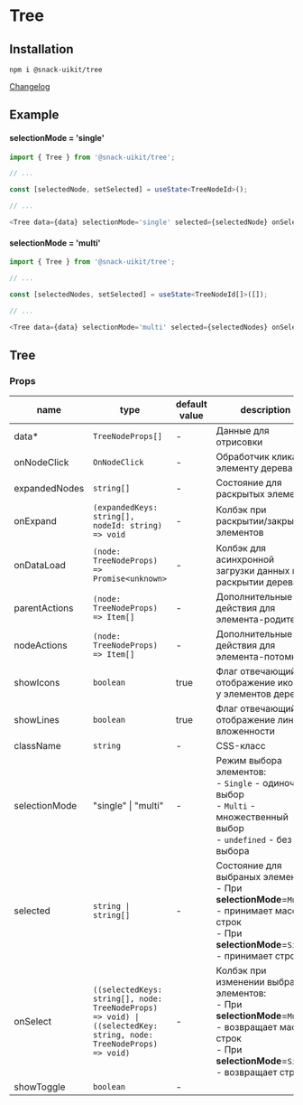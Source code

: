 # Tree

## Installation
`npm i @snack-uikit/tree`

[Changelog](./CHANGELOG.md)

## Example

#### selectionMode = 'single'

```typescript jsx
import { Tree } from '@snack-uikit/tree';

// ...

const [selectedNode, setSelected] = useState<TreeNodeId>();

// ...

<Tree data={data} selectionMode='single' selected={selectedNode} onSelect={setSelected} />
```

#### selectionMode = 'multi'

```typescript jsx
import { Tree } from '@snack-uikit/tree';

// ...

const [selectedNodes, setSelected] = useState<TreeNodeId[]>([]);

// ...

<Tree data={data} selectionMode='multi' selected={selectedNodes} onSelect={setSelected} />
```


[//]: DOCUMENTATION_SECTION_START
[//]: THIS_SECTION_IS_AUTOGENERATED_PLEASE_DONT_EDIT_IT
## Tree
### Props
| name | type | default value | description |
|------|------|---------------|-------------|
| data* | `TreeNodeProps[]` | - | Данные для отрисовки |
| onNodeClick | `OnNodeClick` | - | Обработчик клика по элементу дерева |
| expandedNodes | `string[]` | - | Состояние для раскрытых элементов |
| onExpand | `(expandedKeys: string[], nodeId: string) => void` | - | Колбэк при раскрытии/закрытии элементов |
| onDataLoad | `(node: TreeNodeProps) => Promise<unknown>` | - | Колбэк для асинхронной загрузки данных при раскрытии дерева |
| parentActions | `(node: TreeNodeProps) => Item[]` | - | Дополнительные действия для элемента-родителя |
| nodeActions | `(node: TreeNodeProps) => Item[]` | - | Дополнительные действия для элемента-потомка |
| showIcons | `boolean` | true | Флаг отвечающий за отображение иконок у элементов дерева |
| showLines | `boolean` | true | Флаг отвечающий за отображение линий вложенности |
| className | `string` | - | CSS-класс |
| selectionMode | "single" \| "multi" | - | Режим выбора элементов: <br> - `Single` - одиночный выбор <br> - `Multi` - множественный выбор <br> - `undefined` - без выбора |
| selected | `string \| string[]` | - | Состояние для выбраных элементов: <br> - При <strong>selectionMode</strong>=`Multi` - принимает массив строк <br> - При <strong>selectionMode</strong>=`Single` - принимает строку |
| onSelect | `((selectedKeys: string[], node: TreeNodeProps) => void) \| ((selectedKey: string, node: TreeNodeProps) => void)` | - | Колбэк при изменении выбраных элементов: <br> - При <strong>selectionMode</strong>=`Multi` - возвращает массив строк <br> - При <strong>selectionMode</strong>=`Single` - возвращает строку |
| showToggle | `boolean` | - |  |


[//]: DOCUMENTATION_SECTION_END

